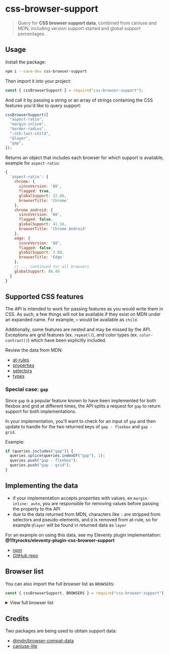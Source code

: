 # css-browser-support

> Query for **CSS browser support data**, combined from caniuse and MDN, including version support started and global support percentages.

## Usage

Install the package:

```bash
npm i --save-dev css-browser-support
```

Then import it into your project:

```js
const { cssBrowserSupport } = require("css-browser-support");
```

And call it by passing a string or an array of strings containing the CSS features you'd like to query support:

```js
cssBrowserSupport([
  "aspect-ratio",
  "margin-inline",
  "border-radius",
  ":nth-last-child",
  "@layer",
  "gap",
]);
```

Returns an object that includes each browser for which support is available, example for `aspect-ratio`:

```js
{
  'aspect-ratio': {
    chrome: {
      sinceVersion: '88',
      flagged: true,
      globalSupport: 22.46,
      browserTitle: 'Chrome'
    },
    chrome_android: {
      sinceVersion: '88',
      flagged: false,
      globalSupport: 41.34,
      browserTitle: 'Chrome Android'
    },
    edge: {
      sinceVersion: '88',
      flagged: false,
      globalSupport: 3.88,
      browserTitle: 'Edge'
    },
    // ... continued for all browsers
    globalSupport: 86.49
  }
}
```

## Supported CSS features

The API is intended to work for passing features as you would write them in CSS. As such, a few things will not be available if they exist on MDN under an expanded name. For example, `>` would be available as `child`.

Additionally, some features are nested and may be missed by the API. Exceptions are grid features (ex. `repeat()`), and color types (ex. `color-contrast()`) which have been explicitly included.

Review the data from MDN:

- [at-rules](https://github.com/mdn/browser-compat-data/tree/main/css/at-rules)
- [properties](https://github.com/mdn/browser-compat-data/tree/main/css/properties)
- [selectors](https://github.com/mdn/browser-compat-data/tree/main/css/selectors)
- [types](https://github.com/mdn/browser-compat-data/tree/main/css/types)

### Special case: `gap`

Since `gap` is a popular feature known to have been implemented for both flexbox and grid at different times, the API splits a request for `gap` to return support for both implementations.

In your implementation, you'll want to check for an input of `gap` and then update to handle for the two returned keys of `gap - flexbox` and `gap - grid`.

Example:

```js
if (queries.includes("gap")) {
  queries.splice(queries.indexOf("gap"), 1);
  queries.push("gap - flexbox");
  queries.push("gap - grid");
}
```

## Implementing the data

- if your implementation accepts properties with values, ex `margin-inline: auto`, you are responsible for removing values before passing the property to the API
- due to the data returned from MDN, characters like `:` are stripped from selectors and pseudo-elements, and `@` is removed from at-rule, so for example `@layer` will be found in returned data as `layer`

For an example on using this data, see my Eleventy plugin implementation: **@11tyrocks/eleventy-plugin-css-browser-support**

- [npm](https://www.npmjs.com/package/@11tyrocks/eleventy-plugin-css-browser-support)
- [GitHub repo](https://github.com/5t3ph/eleventy-plugin-css-browser-support)

## Browser list

You can also import the full browser list as `BROWSERS`:

```js
const { cssBrowserSupport, BROWSERS } = require("css-browser-support");
```

<details>
<summary>View full browser list</summary>

The list is as follows:

```js
[
  "chrome",
  "chrome_android",
  "edge",
  "firefox",
  "firefox_android",
  "ie",
  "opera",
  "safari",
  "safari_ios",
  "samsunginternet_android",
];
```

</details>

## Credits

Two packages are being used to obtain support data:

- [@mdn/browser-compat-data]()
- [caniuse-lite]()
